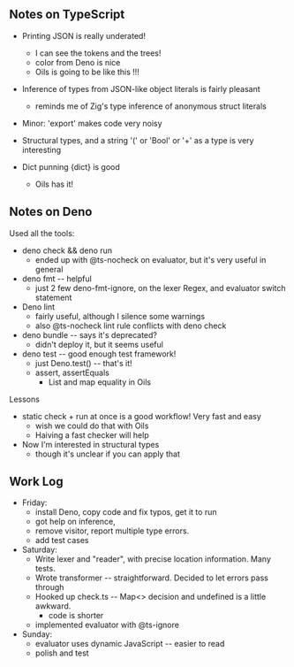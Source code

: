 ## Notes on TypeScript

- Printing JSON is really underated!
  - I can see the tokens and the trees!
  - color from Deno is nice
  - Oils is going to be like this !!!

- Inference of types from JSON-like object literals is fairly pleasant
  - reminds me of Zig's type inference of anonymous struct literals

- Minor: 'export' makes code very noisy

- Structural types, and a string '(' or 'Bool' or '+' as a type is very
  interesting

- Dict punning {dict} is good
  - Oils has it!

## Notes on Deno

Used all the tools:

- deno check && deno run
  - ended up with @ts-nocheck on evaluator, but it's very useful in general
- deno fmt -- helpful 
  - just 2 few deno-fmt-ignore, on the lexer Regex, and evaluator switch statement
- Deno lint
  - fairly useful, although I silence some warnings
  - also @ts-nocheck lint rule conflicts with deno check
- deno bundle -- says it's deprecated?
  - didn't deploy it, but it seems useful
- deno test -- good enough test framework!
  - just Deno.test() -- that's it!
  - assert, assertEquals
    - List and map equality in Oils

Lessons

- static check + run at once is a good workflow!  Very fast and easy
  - wish we could do that with Oils
  - Haiving a fast checker will help
- Now I'm interested in structural types
  - though it's unclear if you can apply that

## Work Log

- Friday:
  - install Deno, copy code and fix typos, get it to run
  - got help on inference,
  - remove visitor, report multiple type errors.
  - add test cases
- Saturday:
  - Write lexer and "reader", with precise location information.  Many tests.
  - Wrote transformer -- straightforward.  Decided to let errors pass through
  - Hooked up check.ts -- Map<> decision and undefined is a little awkward.
    - code is shorter
  - implemented evaluator with @ts-ignore
- Sunday:
  - evaluator uses dynamic JavaScript -- easier to read
  - polish and test
